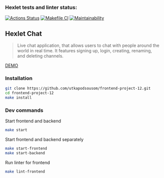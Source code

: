 ### Hexlet tests and linter status:
[![Actions Status](https://github.com/utkapodsousom/frontend-project-12/workflows/hexlet-check/badge.svg)](https://github.com/utkapodsousom/frontend-project-12/actions)
[![Makefile CI](https://github.com/utkapodsousom/frontend-project-12/actions/workflows/check-install.yml/badge.svg)](https://github.com/utkapodsousom/frontend-project-12/actions/workflows/check-install.yml)
[![Maintainability](https://api.codeclimate.com/v1/badges/c53dd5e5d2706877efdc/maintainability)](https://codeclimate.com/github/utkapodsousom/frontend-project-12/maintainability)

## Hexlet Chat
> Live chat application, that allows users to chat with people around the world in real time. It features signing up, login, creating, renaming, and deleting channels.

[DEMO](https://frontend-project-12-production-b27d.up.railway.app/)

### Installation
```sh
git clone https://github.com/utkapodsousom/frontend-project-12.git
cd frontend-project-12
make install
```

### Dev commands
Start frontend and backend
```sh
make start
```

Start frontend and backend separately
```sh
make start-frontend
make start-backend
```

Run linter for frontend
```sh
make lint-frontend
```
